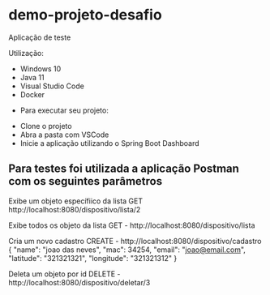 # demo-projeto-desafio

Aplicação de teste

Utilização: 
* Windows 10
* Java 11
* Visual Studio Code
* Docker

 - Para executar seu projeto:

* Clone o projeto 
* Abra a pasta com VSCode 
* Inicie a aplicação utilizando o Spring Boot Dashboard


Para testes foi utilizada a aplicação Postman com os seguintes parâmetros
---------

Exibe um objeto específiico da lista
GET  http://localhost:8080/dispositivo/lista/2


Exibe todos os objeto da lista
GET  - http://localhost:8080/dispositivo/lista 



Cria um novo cadastro
CREATE - http://localhost:8080/dispositivo/cadastro
    {
    "name": "joao das neves",
    "mac": 34254,
    "email": "joao@email.com",
    "latitude": "321321321",
    "longitude": "321321312"
    }
    
Deleta um objeto por id
DELETE - http://localhost:8080/dispositivo/deletar/3

